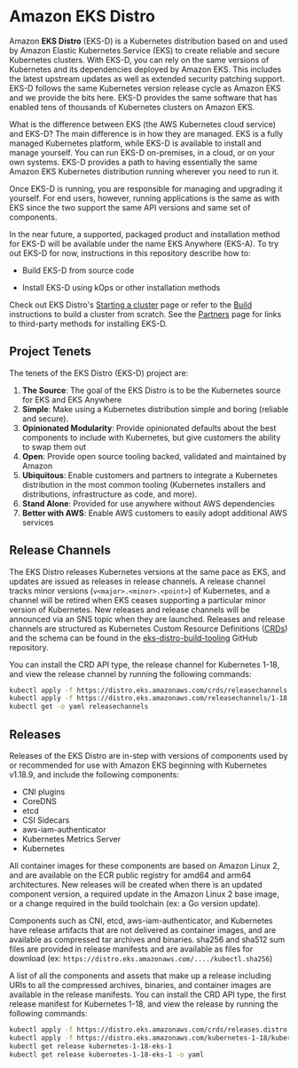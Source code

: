 # Amazon EKS Distro

Amazon **EKS Distro** (EKS-D) is a Kubernetes distribution based on and used by
Amazon Elastic Kubernetes Service (EKS) to create reliable and secure Kubernetes
clusters. With EKS-D, you can rely on the same versions of Kubernetes and its
dependencies deployed by Amazon EKS. This includes the latest upstream updates
as well as extended security patching support. EKS-D follows the same Kubernetes
version release cycle as Amazon EKS and we provide the bits here.  EKS-D
provides the same software that has enabled tens of thousands of Kubernetes
clusters on Amazon EKS.

What is the difference between EKS (the AWS Kubernetes cloud service) and EKS-D?
The main difference is in how they are managed. EKS is a fully managed
Kubernetes platform, while EKS-D is available to install and manage yourself.
You can run EKS-D on-premises, in a cloud, or on your own systems. EKS-D
provides a path to having essentially the same Amazon EKS Kubernetes distribution
running wherever you need to run it.

Once EKS-D is running, you are responsible for managing and
upgrading it yourself. For end users, however, running applications is the
same as with EKS since the two support the same API versions and
same set of components.

In the near future, a supported, packaged product and installation method
for EKS-D will be available under the name EKS Anywhere (EKS-A). To try out
EKS-D for now, instructions in this repository describe how to:

* Build EKS-D from source code

* Install EKS-D using kOps or other installation methods

Check out EKS Distro's [Starting a cluster](users/index.md) page or
refer to the [Build](users/build.md) instructions to build a cluster from scratch.
See the [Partners](community/partners.md) page for links to third-party methods for
installing EKS-D.

## Project Tenets

The tenets of the EKS Distro (EKS-D) project are:

1. **The Source**: The goal of the EKS Distro is to be the Kubernetes source for EKS and EKS Anywhere
2. **Simple**: Make using a Kubernetes distribution simple and boring (reliable and secure).
3. **Opinionated Modularity**: Provide opinionated defaults about the best components to include with Kubernetes, but give customers the ability to swap them out
4. **Open**: Provide open source tooling backed, validated and maintained by Amazon
5. **Ubiquitous**: Enable customers and partners to integrate a Kubernetes distribution in the most common tooling (Kubernetes installers and distributions, infrastructure as code, and more).
6. **Stand Alone**: Provided for use anywhere without AWS dependencies
7. **Better with AWS**: Enable AWS customers to easily adopt additional AWS services

## Release Channels

The EKS Distro releases Kubernetes versions at the same pace as EKS, and updates
are issued as releases in release channels. A release channel tracks minor
versions (`v<major>.<minor>.<point>`) of Kubernetes, and a channel will be
retired when EKS ceases supporting a particular minor version of Kubernetes.
New releases and release channels will be announced via an SNS topic when they
are launched. Releases and release channels are structured as Kubernetes Custom
Resource Definitions
([CRDs](https://kubernetes.io/docs/concepts/extend-kubernetes/api-extension/custom-resources/))
and the schema can be found in the
[eks-distro-build-tooling](https://github.com/aws/eks-distro-build-tooling/tree/main/release)
GitHub repository.

You can install the CRD API type, the release channel for Kubernetes 1-18, and
view the release channel by running the following commands:

```bash
kubectl apply -f https://distro.eks.amazonaws.com/crds/releasechannels.distro.eks.amazonaws.com-v1alpha1.yaml
kubectl apply -f https://distro.eks.amazonaws.com/releasechannels/1-18.yaml
kubectl get -o yaml releasechannels
```

## Releases

Releases of the EKS Distro are in-step with versions of components used by
or recommended for use with Amazon EKS beginning with Kubernetes v1.18.9, and
include the following components:

* CNI plugins
* CoreDNS
* etcd
* CSI Sidecars
* aws-iam-authenticator
* Kubernetes Metrics Server
* Kubernetes

All container images for these components are based on Amazon Linux 2, and are
available on the ECR public registry for amd64 and arm64 architectures. New
releases will be created when there is an updated component version, a required
update in the Amazon Linux 2 base image, or a change required in the build
toolchain (ex: a Go version update).

Components such as CNI, etcd, aws-iam-authenticator, and Kubernetes have
release artifacts that are not delivered as container images, and are available
as compressed tar archives and binaries. sha256 and sha512 sum files are
provided in release manifests and are available as files for download (ex:
`https://distro.eks.amazonaws.com/..../kubectl.sha256`)

A list of all the components and assets that make up a release including URIs
to all the compressed archives, binaries, and container images are available in
the release manifests. You can install the CRD API type, the first release
manifest for Kubernetes 1-18, and view the release by running the following
commands:

```bash
kubectl apply -f https://distro.eks.amazonaws.com/crds/releases.distro.eks.amazonaws.com-v1alpha1.yaml
kubectl apply -f https://distro.eks.amazonaws.com/kubernetes-1-18/kubernetes-1-18-eks-1.yaml
kubectl get release kubernetes-1-18-eks-1
kubectl get release kubernetes-1-18-eks-1 -o yaml
```
